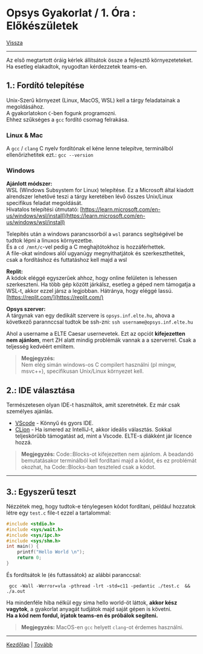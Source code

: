 # Opsys Gyakorlat / 1. Óra : Előkészületek

[Vissza](index.md)

---

Az első megtartott óráig kérlek állítsátok össze a fejlesztő környezeteteket.  
Ha esetleg elakadtok, nyugodtan kérdezzetek teams-en.

## 1.: Fordító telepítése

Unix-Szerű környezet (Linux, MacOS, WSL) kell
a tárgy feladatainak a megoldásához.  
A gyakorlatokon `C`-ben fogunk programozni.   
Ehhez szűkséges a `gcc` fordító csomag felrakása.

### Linux & Mac

A `gcc` / `clang` C nyelv fordítónak el kéne lenne telepítve, terminálból ellenőrizhetitek ezt.: `gcc --version` 

### Windows

**Ajánlott módszer:**  
WSL (Windows Subsystem for Linux) telepítése.
Ez a Microsoft által kiadott alrendszer lehetővé teszi a
tárgy keretében lévő összes Unix/Linux specifikus feladat megoldását.  
Hivatalos telepítési útmutató:
[https://learn.microsoft.com/en-us/windows/wsl/install](https://learn.microsoft.com/en-us/windows/wsl/install)

Telepítés után a windows parancssorból a `wsl` parancs
segítségével be tudtok lépni a linuxos környezetbe.  
És a `cd /mnt/c`-vel pedig a C meghajtótokhoz is hozzáférhettek.  
A file-okat windows alól ugyanúgy megnyithatjátok és szerkeszthetitek, csak a fordításhoz és futtatáshoz kell majd a wsl

**Replit:**  
A kódok eléggé egyszerűek ahhoz, hogy online felületen is lehessen szerkeszteni.
Ha több gép között járkálsz, esetleg a géped nem támogatja a WSL-t, akkor ezzel jársz a legjobban.
Hátránya, hogy eléggé lassú.  
[https://replit.com/](https://replit.com/)

**Opsys szerver:**  
A tárgynak van egy dedikált szervere is `opsys.inf.elte.hu`, ahova a következő parannccsal tudtok be ssh-zni:
`ssh username@opsys.inf.elte.hu`

Ahol a username a ELTE Caesar usernevetek.
Ezt az opciót **kifejezetten nem ajánlom**, mert ZH alatt mindig problémák vannak a
a szerverrel. Csak a teljesség kedvéért említem.

> **Megjegyzés:**  
> Nem elég simán windows-os C compilert használni (pl mingw, msvc++), specifikusan Unix/Linux környezet kell.

## 2.: IDE választása

Természetesen olyan IDE-t használtok, amit szeretnétek. Ez már csak személyes ajánlás.

- [VScode](https://code.visualstudio.com/) - Könnyű és gyors IDE.
- [CLion](https://www.jetbrains.com/clion/) - Ha ismered az IntelliJ-t, akkor ideális választás.
  Sokkal teljeskörűbb támogatást ad, mint a Vscode. ELTE-s diákként jár licence hozzá.

> **Megjegyzés:**
> Code::Blocks-ot kifejezetten nem ajánlom. A beadandó bemutatásakor terminálból kell fordítani majd a kódot,
> és ez problémát okozhat, ha Code::Blocks-ban teszteled csak a kódot.
---

## 3.: Egyszerű teszt

Nézzétek meg, hogy tudtok-e ténylegesen kódot fordítani, például hozzatok létre egy `test.c` file-t ezzel a tartalommal:

```c
#include <stdio.h>
#include <sys/wait.h>
#include <sys/ipc.h>
#include <sys/shm.h>
int main() {
    printf("Hello World \n");
    return 0;
}
```

És fordítsátok le (és futtassátok) az alábbi paranccsal:

```shell
 gcc -Wall -Werror=vla -pthread -lrt -std=c11 -pedantic ./test.c  && ./a.out 
```

Ha mindenféle hiba nélkül egy sima hello world-öt láttok, **akkor kész vagytok**, a gyakorlat anyagát tudjátok majd
saját gépen is követni.  
**Ha a kód nem fordul, írjatok teams-en és próbálok segíteni.**


> **Megjegyzés:**
> MacOS-en `gcc` helyett `clang`-ot érdemes használni.

---

[Kezdőlap](index.md)
|
[Tovább](gy0.md)
